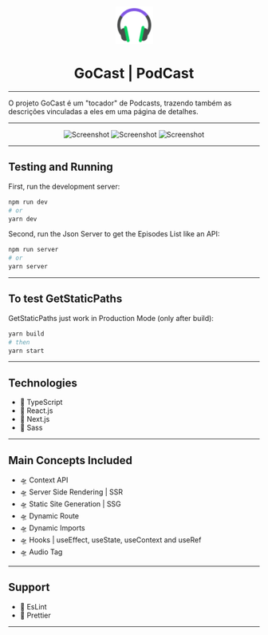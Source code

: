 <p align="center">
    <img src="./public/favicon.png" alt="Screenshot" width="75"/>
    <h1 align="center">GoCast | PodCast</h1>
</p>
<hr />

<p>
    O projeto GoCast é um "tocador" de Podcasts, trazendo também as descrições vinculadas a eles em uma página de detalhes.
</p>
<hr />

<div align="center">
    <img src="https://i.imgur.com/q1Lkznw.png" alt="Screenshot" width="500"/>
    <img src="https://i.imgur.com/dAhfRVH.png" alt="Screenshot" width="500"/>
    <img src="https://i.imgur.com/zVtyylq.png" alt="Screenshot" width="500"/>
</div>

<hr />

## Testing and Running

First, run the development server:

```bash
npm run dev
# or
yarn dev
```

Second, run the Json Server to get the Episodes List like an API:

```bash
npm run server
# or
yarn server
```

<hr />

## To test GetStaticPaths

GetStaticPaths just work in Production Mode (only after build):

```bash
yarn build
# then
yarn start
```

<hr />

## Technologies

- 🚀 TypeScript
- 🚀 React.js
- 🚀 Next.js
- 🚀 Sass
<hr />

## Main Concepts Included

- 🛸 Context API
- 🛸 Server Side Rendering | SSR
- 🛸 Static Site Generation | SSG
- 🛸 Dynamic Route
- 🛸 Dynamic Imports
- 🛸 Hooks | useEffect, useState, useContext and useRef
- 🛸 Audio Tag
<hr />

## Support

- 🧷 EsLint
- 🧷 Prettier
<hr />


